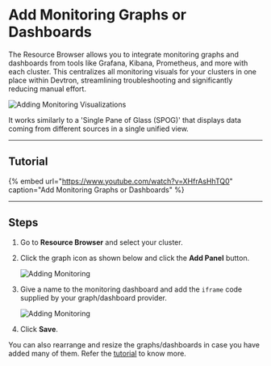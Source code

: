 # Add Monitoring Graphs or Dashboards

The Resource Browser allows you to integrate monitoring graphs and dashboards from tools like Grafana, Kibana, Prometheus, and more with each cluster. This centralizes all monitoring visuals for your clusters in one place within Devtron, streamlining troubleshooting and significantly reducing manual effort.

![Adding Monitoring Visualizations](https://devtron-public-asset.s3.us-east-2.amazonaws.com/images/kubernetes-resource-browser/monitoring-graphs.gif)

It works similarly to a 'Single Pane of Glass (SPOG)' that displays data coming from different sources in a single unified view.

---

## Tutorial

{% embed url="https://www.youtube.com/watch?v=XHfrAsHhTQ0" caption="Add Monitoring Graphs or Dashboards" %}

---

## Steps

1. Go to **Resource Browser** and select your cluster.

2. Click the graph icon as shown below and click the **Add Panel** button.

    ![Adding Monitoring](https://devtron-public-asset.s3.us-east-2.amazonaws.com/images/kubernetes-resource-browser/add-graph1.jpg)

3. Give a name to the monitoring dashboard and add the `iframe` code supplied by your graph/dashboard provider.

    ![Adding Monitoring](https://devtron-public-asset.s3.us-east-2.amazonaws.com/images/kubernetes-resource-browser/fields-filled.jpg)

4. Click **Save**.

You can also rearrange and resize the graphs/dashboards in case you have added many of them. Refer the [tutorial](#tutorial) to know more.